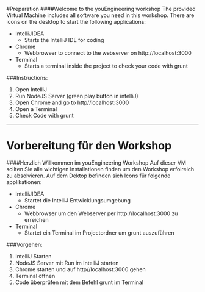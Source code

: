 #Preparation
####Welcome to the youEngineering workshop
The provided Virtual Machine includes all software you need in this workshop.
There are icons on the desktop to start the following applications:

* IntelliJIDEA
    * Starts the IntelliJ IDE for coding
* Chrome
    * Webbrowser to connect to the webserver on http://localhost:3000
* Terminal
    * Starts a terminal inside the project to check your code with grunt

###Instructions:
1. Open IntelliJ
2. Run NodeJS Server (green play button in intelliJ)
3. Open Chrome and go to http//localhost:3000
4. Open a Terminal
5. Check Code with grunt

-------------------------------------------------------

# Vorbereitung für den Workshop
####Herzlich Willkommen im youEngineering Workshop
Auf dieser VM sollten Sie alle wichtigen Installationen finden um den Workshop erfolreich zu absolvieren.
Auf dem Dektop befinden sich Icons für folgende applikationen:

* IntelliJIDEA
    * Startet die IntelliJ Entwicklungsumgebung
* Chrome
    * Webbrowser um den Webserver per http://localhost:3000 zu erreichen   
* Terminal
    * Startet ein Terminal im Projectordner um grunt auszuführen

###Vorgehen:
1. IntelliJ Starten
2. NodeJS Server mit Run im IntelliJ starten
3. Chrome starten und auf http//localhost:3000 gehen
4. Terminal öffnen
5. Code überprüfen mit dem Befehl grunt im Terminal